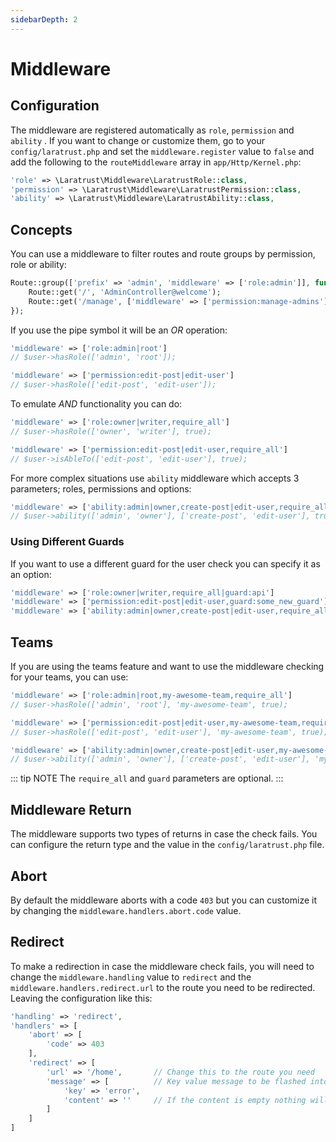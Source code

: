 ```yaml
---
sidebarDepth: 2
---
```


# Middleware

## Configuration

The middleware are registered automatically as `role`, `permission` and `ability` . If you want to change or customize them, go to your `config/laratrust.php` and set the `middleware.register` value to `false` and add  the following to the `routeMiddleware` array in `app/Http/Kernel.php`:

```php
'role' => \Laratrust\Middleware\LaratrustRole::class,
'permission' => \Laratrust\Middleware\LaratrustPermission::class,
'ability' => \Laratrust\Middleware\LaratrustAbility::class,
```

## Concepts

You can use a middleware to filter routes and route groups by permission, role or ability:

```php
Route::group(['prefix' => 'admin', 'middleware' => ['role:admin']], function() {
    Route::get('/', 'AdminController@welcome');
    Route::get('/manage', ['middleware' => ['permission:manage-admins'], 'uses' => 'AdminController@manageAdmins']);
});
```

If you use the pipe symbol it will be an *OR* operation:

```php
'middleware' => ['role:admin|root']
// $user->hasRole(['admin', 'root']);

'middleware' => ['permission:edit-post|edit-user']
// $user->hasRole(['edit-post', 'edit-user']);
```

To emulate *AND* functionality you can do:

```php
'middleware' => ['role:owner|writer,require_all']
// $user->hasRole(['owner', 'writer'], true);

'middleware' => ['permission:edit-post|edit-user,require_all']
// $user->isAbleTo(['edit-post', 'edit-user'], true);
```

For more complex situations use `ability` middleware which accepts 3 parameters; roles, permissions and options:

```php
'middleware' => ['ability:admin|owner,create-post|edit-user,require_all']
// $user->ability(['admin', 'owner'], ['create-post', 'edit-user'], true)
```

### Using Different Guards
If you want to use a different guard for the user check you can specify it as an option:

```php
'middleware' => ['role:owner|writer,require_all|guard:api']
'middleware' => ['permission:edit-post|edit-user,guard:some_new_guard']
'middleware' => ['ability:admin|owner,create-post|edit-user,require_all|guard:web']
```

## Teams

If you are using the teams feature and want to use the middleware checking for your teams, you can use:

```php
'middleware' => ['role:admin|root,my-awesome-team,require_all']
// $user->hasRole(['admin', 'root'], 'my-awesome-team', true);

'middleware' => ['permission:edit-post|edit-user,my-awesome-team,require_all']
// $user->hasRole(['edit-post', 'edit-user'], 'my-awesome-team', true);

'middleware' => ['ability:admin|owner,create-post|edit-user,my-awesome-team,require_all']
// $user->ability(['admin', 'owner'], ['create-post', 'edit-user'], 'my-awesome-team', true);
```

::: tip NOTE
The `require_all` and `guard` parameters are optional.
:::

## Middleware Return

The middleware supports two types of returns in case the check fails. You can configure the return type and the value in the `config/laratrust.php` file.

## Abort

By default the middleware aborts with a code `403` but you can customize it by changing the `middleware.handlers.abort.code` value.

## Redirect

To make a redirection in case the middleware check fails, you will need to change the `middleware.handling` value to `redirect` and the `middleware.handlers.redirect.url` to the route you need to be redirected. Leaving the configuration like this:

```php
'handling' => 'redirect',
'handlers' => [
    'abort' => [
        'code' => 403
    ],
    'redirect' => [
        'url' => '/home',       // Change this to the route you need
        'message' => [          // Key value message to be flashed into the session.
            'key' => 'error',
            'content' => ''     // If the content is empty nothing will be flashed to the session.
        ]
    ]
]
```
